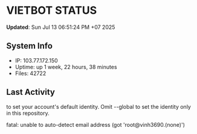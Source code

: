 # VIETBOT STATUS
**Updated**: Sun Jul 13 06:51:24 PM +07 2025

## System Info
- IP: 103.77.172.150
- Uptime: up 1 week, 22 hours, 38 minutes
- Files: 42722

## Last Activity

to set your account's default identity.
Omit --global to set the identity only in this repository.

fatal: unable to auto-detect email address (got 'root@vinh3690.(none)')
